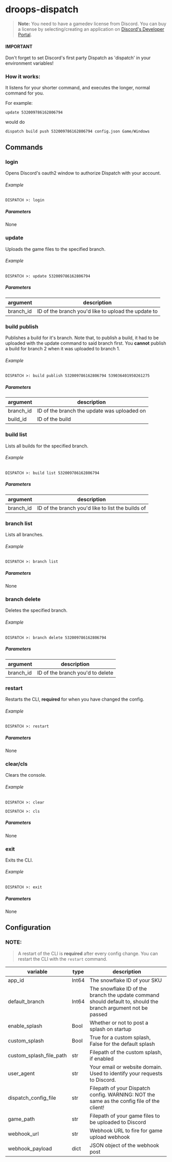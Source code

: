 # droops-dispatch
> **Note:**
> You need to have a gamedev license from Discord.
> You can buy a license by selecting/creating an application on [Discord's Developer Portal](https://discordapp.com/developers/applications).

#### IMPORTANT
Don't forget to set Discord's first party Dispatch as 'dispatch' in your environment variables!

### How it works:
It listens for your shorter command, and executes the longer, normal command for you.

For example:

`update 532009786162806794`

would do

`dispatch build push 532009786162806794 config.json Game/Windows`

## Commands
### login
Opens Discord's oauth2 window to authorize Dispatch with your account.
###### Example
`DISPATCH >: login`
##### Parameters
None

### update
Uploads the game files to the specified branch.
###### Example
`DISPATCH >: update 532009786162806794`
##### Parameters

| argument         | description |
| ---------------- | ----------- |
| branch_id        | ID of the branch you'd like to upload the update to        |

### build publish
Publishes a build for it's branch.
Note that, to publish a build, it had to be uploaded with the update command to said branch first.
You **cannot** publish a build for branch 2 when it was uploaded to branch 1.
###### Example
`DISPATCH >: build publish 532009786162806794 539036401950261275`
##### Parameters

| argument         | description |
| ---------------- | ----------- |
| branch_id        | ID of the branch the update was uploaded on       |
| build_id         | ID of the build       |

### build list
Lists all builds for the specified branch.
###### Example
`DISPATCH >: build list 532009786162806794`
##### Parameters

| argument         | description |
| ---------------- | ----------- |
| branch_id        | ID of the branch you'd like to list the builds of       |

### branch list
Lists all branches.
###### Example
`DISPATCH >: branch list`
##### Parameters
None

### branch delete
Deletes the specified branch.
###### Example
`DISPATCH >: branch delete 532009786162806794`
##### Parameters

| argument         | description |
| ---------------- | ----------- |
| branch_id        | ID of the branch you'd to delete       |

### restart
Restarts the CLI, **required** for when you have changed the config.
###### Example
`DISPATCH >: restart`
##### Parameters
None

### clear/cls
Clears the console.
###### Example
`DISPATCH >: clear`

`DISPATCH >: cls`
##### Parameters
None

### exit
Exits the CLI.
###### Example
`DISPATCH >: exit`
##### Parameters
None

## Configuration
### NOTE:
> A restart of the CLI is **required** after every config change.
> You can restart the CLI with the `restart` command.

| variable         | type        | description                            |
| ---------------- | ----------- | -------------------------------------- |
| app_id           | Int64       | The snowflake ID of your SKU           |
| default_branch   | Int64       | The snowflake ID of the branch the update command should default to, should the branch argument not be passed |
| enable_splash    | Bool        | Whether or not to post a splash on startup |
| custom_splash    | Bool        | True for a custom splash, False for the default splash |
| custom_splash_file_path | str  | Filepath of the custom splash, if enabled  |
| user_agent       | str         | Your email or website domain. Used to identify your requests to Discord. |
| dispatch_config_file | str     | Filepath of your Dispatch config. WARNING: NOT the same as the config file of the client! |
| game_path        | str         | Filepath of your game files to be uploaded to Discord |
| webhook_url      | str         | Webhook URL to fire for game upload webhook |
| webhook_payload  | dict        | JSON object of the webhook post              |
